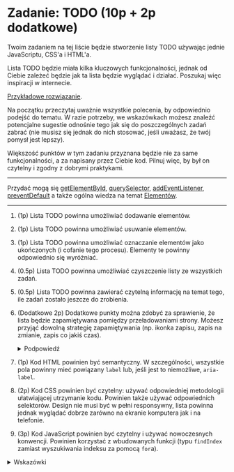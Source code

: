 # Zadanie: TODO (10p + 2p dodatkowe)

Twoim zadaniem na tej liście będzie stworzenie listy TODO używając jednie JavaScriptu, CSS'a i HTML'a.

Lista TODO będzie miała kilka kluczowych funkcjonalności, jednak od Ciebie zależeć będzie jak ta lista będzie wyglądać i działać. Poszukaj więc inspiracji w internecie.

[Przykładowe rozwiązanie](./images/example.gif).

Na początku przeczytaj uważnie wszystkie polecenia, by odpowiednio podejść do tematu. W razie potrzeby, we wskazówkach możesz znaleźć potencjalne sugestie odnośnie tego jak się do poszczególnych zadań zabrać (nie musisz się jednak do nich stosować, jeśli uważasz, że twój pomysł jest lepszy).

Większość punktów w tym zadaniu przyznana będzie nie za same funkcjonalności, a za napisany przez Ciebie kod. Pilnuj więc, by był on czytelny i zgodny z dobrymi praktykami.

--- 

Przydać mogą się [getElementById](https://developer.mozilla.org/en-US/docs/Web/API/Document/getElementById), [querySelector](https://developer.mozilla.org/en-US/docs/Web/API/Document/querySelector), [addEventListener](https://developer.mozilla.org/en-US/docs/Web/API/EventTarget/addEventListener), [preventDefault](https://developer.mozilla.org/en-US/docs/Web/API/Event/preventDefault) a także ogólna wiedza na temat [Elementów](https://developer.mozilla.org/en-US/docs/Web/API/Element).

---

1. (1p) Lista TODO powinna umożliwiać dodawanie elementów.
1. (1p) Lista TODO powinna umożliwiać usuwanie elementów.
1. (1p) Lista TODO powinna umożliwiać oznaczanie elementów jako ukończonych (i cofanie tego procesu). Elementy te powinny odpowiednio się wyróżniać.
1. (0.5p) Lista TODO powinna umożliwiać czyszczenie listy ze wszystkich zadań.
1. (0.5p) Lista TODO powinna zawierać czytelną informację na temat tego, ile zadań zostało jeszcze do zrobienia.
1. (Dodatkowe 2p) Dodatkowe punkty można zdobyć za sprawienie, że lista będzie zapamiętywana pomiędzy przeładowaniami strony. Możesz przyjąć dowolną strategię zapamiętywania (np. ikonka zapisu, zapis na zmianie, zapis co jakiś czas).

    <details>
      <summary>Podpowiedź</summary>

      > Dane możesz (w jakiś sposób) przechowywać używając [localStorage](https://developer.mozilla.org/en-US/docs/Web/API/Window/localStorage). 

    </details>

1. (1p) Kod HTML powinien być semantyczny. W szczególności, wszystkie pola powinny mieć powiązany `label` lub, jeśli jest to niemożliwe, `aria-label`.
1. (2p) Kod CSS powinien być czytelny: używać odpowiedniej metodologii ułatwiającej utrzymanie kodu. Powinien także używać odpowiednich selektorów. Design nie musi być w pełni responsywny, lista powinna jednak wyglądać dobrze zarówno na ekranie komputera jak i na telefonie.
1. (3p) Kod JavaScript powinien być czytelny i używać nowoczesnych konwencji. Powinien korzystać z wbudowanych funkcji (typu `findIndex` zamiast wyszukiwania indeksu za pomocą `for`a). 

<details>
  <summary>Wskazówki</summary>

  > 1. Początkowo nie zajmuj się JavaScriptem: przygotuj templatkę w HTMLu, ostyluj ją w CSSie dodając odpowiednie klasy. Dopiero gdy efekt wizualny będzie zadowalający, zacznij pisać kod JavaScriptowy.
  > 1. Trzymanie aktualnej listy zadań nie jest wymagane, ale może być bardzo pomocne (szczególnie, jeśli celujesz w wykonanie zadania dodatkowego).
  > 1. Na górze pliku trzymaj wszystkie potrzebne elementy (uzyskane za pomocą któregoś z seleektorów).
  > 1. Przygotuj funkcje odpowiedzialne za "tworzenie" poszczególnych elementów twojej listy. Z pewnością będziesz z nich często korzystać.
  > 1. Użyj `addEventListener` na odpowiednich elementach, by nasłuchiwać na przykład na naciśnięcie przycisku.
  > 1. Wzorowanie sie na innych rozwiązaniach jest częścią nauki, nie bój się więc wyszukać podobnych list todo w internecie i użyć ich jako inspiracji.

</details>